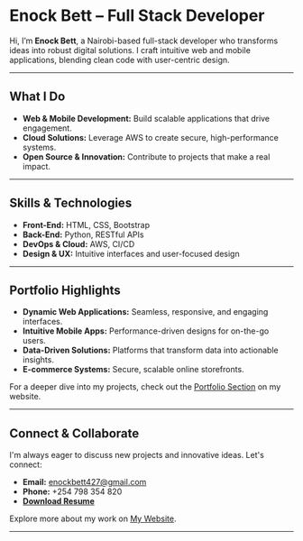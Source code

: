 # Enock Bett – Full Stack Developer

Hi, I’m **Enock Bett**, a Nairobi-based full-stack developer who transforms ideas into robust digital solutions. I craft intuitive web and mobile applications, blending clean code with user-centric design.

---

## What I Do

- **Web & Mobile Development:** Build scalable applications that drive engagement.
- **Cloud Solutions:** Leverage AWS to create secure, high-performance systems.
- **Open Source & Innovation:** Contribute to projects that make a real impact.

---

## Skills & Technologies

- **Front-End:** HTML, CSS, Bootstrap
- **Back-End:** Python, RESTful APIs
- **DevOps & Cloud:** AWS, CI/CD
- **Design & UX:** Intuitive interfaces and user-focused design

---

## Portfolio Highlights

- **Dynamic Web Applications:** Seamless, responsive, and engaging interfaces.
- **Intuitive Mobile Apps:** Performance-driven designs for on-the-go users.
- **Data-Driven Solutions:** Platforms that transform data into actionable insights.
- **E-commerce Systems:** Secure, scalable online storefronts.

For a deeper dive into my projects, check out the [Portfolio Section](#portfolio) on my website.

---

## Connect & Collaborate

I'm always eager to discuss new projects and innovative ideas. Let's connect:

- **Email:** [enockbett427@gmail.com](mailto:enockbett427@gmail.com)
- **Phone:** +254 798 354 820
- **[Download Resume](static/docs/Enock_Bett_Resume.pdf)**

Explore more about my work on [My Website](https://captaincodes.co.ke).

---

